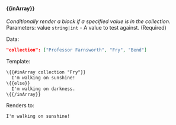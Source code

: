 #### \{{inArray}}
_Conditionally render a block if a specified value is in the collection._
<br>Parameters: value `string|int` - A value to test against. (Required)

Data:

```json
"collection": ["Professor Farnsworth", "Fry", "Bend"]
```
Template:

```html
\{{#inArray collection "Fry"}}
  I'm walking on sunshine!
\{{else}}
  I'm walking on darkness.
\{{/inArray}}
```

Renders to:

```html
I'm walking on sunshine!
```

